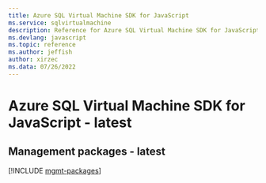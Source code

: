 ```yaml
---
title: Azure SQL Virtual Machine SDK for JavaScript
ms.service: sqlvirtualmachine
description: Reference for Azure SQL Virtual Machine SDK for JavaScript
ms.devlang: javascript
ms.topic: reference
ms.author: jeffish
author: xirzec
ms.data: 07/26/2022
---
```

# Azure SQL Virtual Machine SDK for JavaScript - latest

## Management packages - latest
[!INCLUDE [mgmt-packages](sql-virtual-machine-mgmt-index.md)]